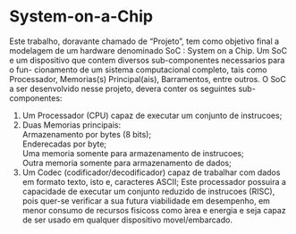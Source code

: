 # System-on-a-Chip
Este trabalho, doravante chamado de “Projeto”, tem como objetivo final a
modelagem de um hardware denominado SoC : System on a Chip. Um SoC e
um dispositivo que contem diversos sub-componentes necessarios para o fun-
cionamento de um sistema computacional completo, tais como Processador,
Memorias(s) Principal(ais), Barramentos, entre outros.
O SoC a ser desenvolvido nesse projeto, devera conter os seguintes sub-
componentes:
1. Um Processador (CPU) capaz de executar um conjunto de instrucoes;
2. Duas Memorias principais:  
Armazenamento por bytes (8 bits);  
Enderecadas por byte;  
Uma memoria somente para armazenamento de instrucoes;  
Outra memoria somente para armazenamento de dados;  
3. Um Codec (codificador/decodificador) capaz de trabalhar com dados
em formato texto, isto e, caracteres ASCII;
Este processador possuira a capacidade de executar um conjunto reduzido 
de instrucoes (RISC), pois quer-se verificar a sua futura viabilidade em
desempenho, em menor consumo de recursos fisicoss como  ́area e energia e
seja capaz de ser usado em qualquer dispositivo movel/embarcado.
